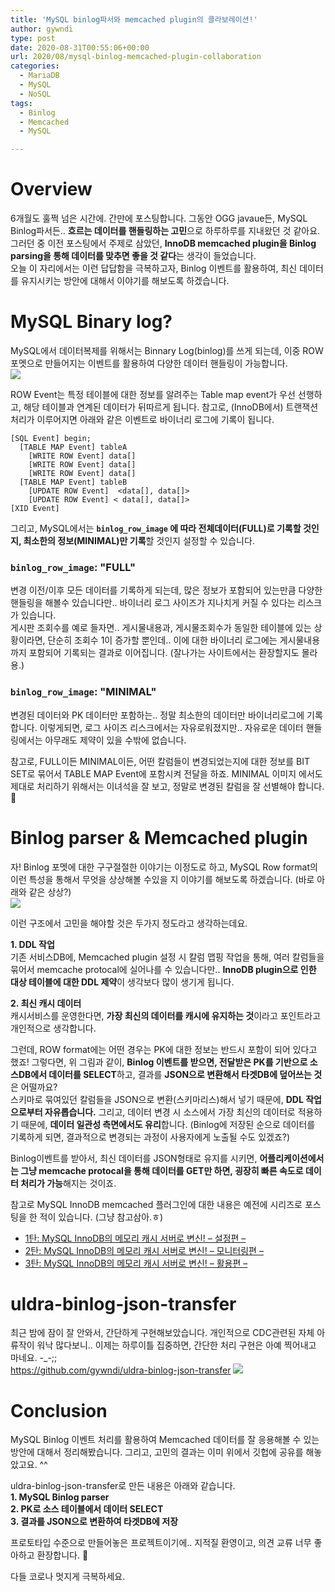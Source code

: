 ```yaml
---
title: 'MySQL binlog파서와 memcached plugin의 콜라보레이션!'
author: gywndi
type: post
date: 2020-08-31T00:55:06+00:00
url: 2020/08/mysql-binlog-memcached-plugin-collaboration
categories:
  - MariaDB
  - MySQL
  - NoSQL
tags:
  - Binlog
  - Memcached
  - MySQL

---
```

# Overview

6개월도 훌쩍 넘은 시간에. 간만에 포스팅합니다. 그동안 OGG javaue든, MySQL Binlog파서든.. **흐르는 데이터를 핸들링하는 고민**으로 하루하루를 지내왔던 것 같아요. 그러던 중 이전 포스팅에서 주제로 삼았던, **InnoDB memcached plugin을 Binlog parsing을 통해 데이터를 맞추면 좋을 것 같다**는 생각이 들었습니다.  
오늘 이 자리에서는 이런 답답함을 극복하고자, Binlog 이벤트를 활용하여, 최신 데이터를 유지시키는 방안에 대해서 이야기를 해보도록 하겠습니다.

# MySQL Binary log?

MySQL에서 데이터복제를 위해서는 Binnary Log(binlog)를 쓰게 되는데, 이중 ROW 포멧으로 만들어지는 이벤트를 활용하여 다양한 데이터 핸들링이 가능합니다.  
![](/2020/08/image-1598580840319.png)

ROW Event는 특정 테이블에 대한 정보를 알려주는 Table map event가 우선 선행하고, 해당 테이블과 연계된 데이터가 뒤따르게 됩니다. 참고로, (InnoDB에서) 트랜잭션 처리가 이루어지면 아래와 같은 이벤트로 바이너리 로그에 기록이 됩니다.
```
[SQL Event] begin;
  [TABLE MAP Event] tableA
    [WRITE ROW Event] data[]
    [WRITE ROW Event] data[]
    [WRITE ROW Event] data[]
  [TABLE MAP Event] tableB
    [UPDATE ROW Event]  <data[], data[]>
    [UPDATE ROW Event] < data[], data[]>
[XID Event]
```
그리고, MySQL에서는 **`binlog_row_image` 에 따라 전체데이터(FULL)로 기록할 것인지, 최소한의 정보(MINIMAL)만 기록**할 것인지 설정할 수 있습니다.

### `binlog_row_image`: "FULL"

변경 이전/이후 모든 데이터를 기록하게 되는데, 많은 정보가 포함되어 있는만큼 다양한 핸들링을 해볼수 있습니다만.. 바이너리 로그 사이즈가 지나치게 커질 수 있다는 리스크가 있습니다.  
게시판 조회수를 예로 들자면.. 게시물내용과, 게시물조회수가 동일한 테이블에 있는 상황이라면, 단순히 조회수 1이 증가할 뿐인데.. 이에 대한 바이너리 로그에는 게시물내용까지 포함되어 기록되는 결과로 이어집니다. (잘나가는 사이트에서는 환장할지도 몰라용.)

### `binlog_row_image`: "MINIMAL"

변경된 데이터와 PK 데이터만 포함하는.. 정말 최소한의 데이터만 바이너리로그에 기록합니다. 이렇게되면, 로그 사이즈 리스크에서는 자유로워졌지만.. 자유로운 데이터 핸들링에서는 아무래도 제약이 있을 수밖에 없습니다.

참고로, FULL이든 MINIMAL이든, 어떤 칼럼들이 변경되었는지에 대한 정보를 BIT SET로 묶어서 TABLE MAP Event에 포함시켜 전달을 하죠. MINIMAL 이미지 에서도 제대로 처리하기 위해서는 이녀석을 잘 보고, 정말로 변경된 칼럼을 잘 선별해야 합니다. 🙂

# Binlog parser & Memcached plugin

자! Binlog 포멧에 대한 구구절절한 이야기는 이정도로 하고, MySQL Row format의 이런 특성을 통해서 무엇을 상상해볼 수있을 지 이야기를 해보도록 하겠습니다. (바로 아래와 같은 상상?)  
![](/2020/08/image-1598582309206.png)

이런 구조에서 고민을 해야할 것은 두가지 정도라고 생각하는데요.

**1. DDL 작업**  
기존 서비스DB에, Memcached plugin 설정 시 칼럼 맵핑 작업을 통해, 여러 칼럼들을 묶어서 memcache protocal에 실어나를 수 있습니다만.. **InnoDB plugin으로 인한 대상 테이블에 대한 DDL 제약**이 생각보다 많이 생기게 됩니다.

**2. 최신 캐시 데이터**  
캐시서비스를 운영한다면, **가장 최신의 데이터를 캐시에 유지하는 것**이라고 포인트라고 개인적으로 생각합니다. 

그런데, ROW format에는 어떤 경우는 PK에 대한 정보는 반드시 포함이 되어 있다고 했죠! 그렇다면, 위 그림과 같이, **Binlog 이벤트를 받으면, 전달받은 PK를 기반으로 소스DB에서 데이터를 SELECT**하고, 결과를 **JSON으로 변환해서 타겟DB에 덮어쓰는 것**은 어떨까요?  
스키마로 묶여있던 칼럼들을 JSON으로 변환(스키마리스)해서 넣기 때문에, **DDL 작업으로부터 자유롭습니다.** 그리고, 데이터 변경 시 소스에서 가장 최신의 데이터로 적용하기 때문에, **데이터 일관성 측면에서도 유리**합니다. (Binlog에 저장된 순으로 데이터를 기록하게 되면, 결과적으로 변경되는 과정이 사용자에게 노출될 수도 있겠죠?)

Binlog이벤트를 받아서, 최신 데이터를 JSON형태로 유지를 시키면, **어플리케이션에서는 그냥 memcache protocal을 통해 데이터를 GET만 하면, 굉장히 빠른 속도로 데이터 처리가 가능**해지는 것이죠.

참고로 MySQL InnoDB memcached 플러그인에 대한 내용은 예전에 시리즈로 포스팅을 한 적이 있습니다. (그냥 참고삼아.ㅎ)

  * [1탄: MySQL InnoDB의 메모리 캐시 서버로 변신! – 설정편 –](/2019/09/mysql-innodb-as-cache-server-config/)
  * [2탄: MySQL InnoDB의 메모리 캐시 서버로 변신! – 모니터링편 –](/2019/09/mysql-innodb-as-cache-server-monitoring/)
  * [3탄: MySQL InnoDB의 메모리 캐시 서버로 변신! – 활용편 –](/2020/01/mysql-innodb-as-cache-server-monitoring-advanced/)

# uldra-binlog-json-transfer

최근 밤에 잠이 잘 안와서, 간단하게 구현해보았습니다. 개인적으로 CDC관련된 자체 아류작이 워낙 많다보니.. 이제는 하루이틀 집중하면, 간단한 처리 구현은 아예 찍어내고 마네요. -\_-;;  
https://github.com/gywndi/uldra-binlog-json-transfer
![](/2020/08/image-1598583873504.png)

# Conclusion

MySQL Binlog 이벤트 처리를 활용하여 Memcached 데이터를 잘 응용해볼 수 있는 방안에 대해서 정리해봤습니다. 그리고, 고민의 결과는 이미 위에서 깃헙에 공유를 해놓았고요. ^^

uldra-binlog-json-transfer로 만든 내용은 아래와 같습니다.  
**1. MySQL Binlog parser**  
**2. PK로 소스 테이블에서 데이터 SELECT**  
**3. 결과를 JSON으로 변환하여 타겟DB에 저장**

프로토타입 수준으로 만들어놓은 프로젝트이기에.. 지적질 환영이고, 의견 교류 너무 좋아하고 환장합니다. 🙂

다들 코로나 멋지게 극복하세요.